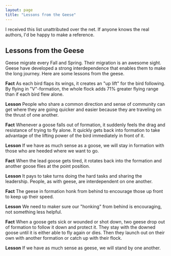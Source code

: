 ```yaml
---
layout: page
title: "Lessons from the Geese"
---
```

I received this list unattributed over the net. If anyone knows the real authors, I'd be happy to make a reference.

## Lessons from the Geese

Geese migrate every Fall and Spring. Their migration is an awesome
sight. Geese have developed a strong interdependence that enables them
to make the long journey. Here are some lessons from the geese.


**Fact** As each bird flaps its wings, it creates an "up lift" for the
bird following. By flying in "V"-formation, the whole flock adds 71%
greater flying range than if each bird flew alone.

**Lesson** People who share a common direction and sense of community
can get where they are going quicker and easier because they are
traveling on the thrust of one another.


**Fact** Whenever a goose falls out of formation, it suddenly feels
the drag and resistance of trying to fly alone. It quickly gets back
into formation to take advantage of the lifting power of the bird
immediately in front of it.

**Lesson** If we have as much sense as a goose, we will stay in
formation with those who are heeded where we want to go.


**Fact** When the lead goose gets tired, it rotates back into the
formation and another goose flies at the point position.

**Lesson** It pays to take turns doing the hard tasks and sharing the
leadership. People, as with geese, are interdependent on one another.


**Fact** The geese in formation honk from behind to encourage those up
front to keep up their speed.

**Lesson** We need to maker sure our "honking" from behind is
encouraging, not something less helpful.


**Fact** When a goose gets sick or wounded or shot down, two geese
drop out of formation to follow it down and protect it. They stay with
the downed goose until it is either able to fly again or dies. Then
they launch out on their own with another formation or catch up with
their flock.

**Lesson** If we have as much sense as geese, we will stand by one
another.
